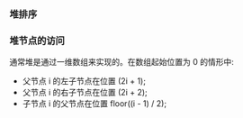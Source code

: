 ### 堆排序

### 堆节点的访问

通常堆是通过一维数组来实现的。在数组起始位置为 0 的情形中:

* 父节点 i 的左子节点在位置 (2i + 1);
* 父节点 i 的右子节点在位置 (2i + 2);
* 子节点 i 的父节点在位置 floor((i - 1) / 2);
